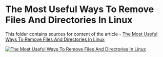 # The Most Useful Ways To Remove Files And Directories In Linux

This folder contains sources for content of the article - [The Most Useful Ways To Remove Files And Directories In Linux](https://hands-on.cloud/the-most-useful-ways-to-remove-files-and-directories-in-linux/)

[![The Most Useful Ways To Remove Files And Directories In Linux](https://hands-on.cloud/the-most-useful-ways-to-remove-files-and-directories-in-linux/The-Most-Useful-Ways-to-Remove-Files-and-Directories-in-Linux.png)](https://hands-on.cloud/the-most-useful-ways-to-remove-files-and-directories-in-linux/)
